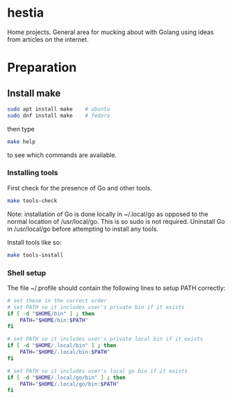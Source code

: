 # hestia

Home projects. General area for mucking about with Golang using ideas from
articles on the internet.

# Preparation

## Install make

```bash
sudo apt install make    # ubuntu
sudo dnf install make    # fedora
```

then type

```bash
make help
```

to see which commands are available.

### Installing tools

First check for the presence of Go and other tools.

```bash
make tools-check
```

Note: installation of Go is done locally in ~/.local/go as opposed to the normal
location of /usr/local/go. This is so sudo is not required. Uninstall Go in /usr/local/go
before attempting to install any tools.

Install tools like so:

```bash
make tools-install
```

### Shell setup

The file ~/.profile should contain the following lines to setup PATH correctly:

```bash
# set these in the correct order
# set PATH so it includes user's private bin if it exists
if [ -d "$HOME/bin" ] ; then
    PATH="$HOME/bin:$PATH"
fi

# set PATH so it includes user's private local bin if it exists
if [ -d "$HOME/.local/bin" ] ; then
    PATH="$HOME/.local/bin:$PATH"
fi

# set PATH so it includes user's local go bin if it exists
if [ -d "$HOME/.local/go/bin" ] ; then
    PATH="$HOME/.local/go/bin:$PATH"
fi
```
